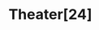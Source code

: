 ---
layout: show-info
title: Theater[24]
permalink: /theater24
description: "<p>Teams of writers, actors, directors and designers – led by four fearless curators – collaborate for a frenzied 24 hours to bring you an evening filled with brand-new plays centered around a top-secret theme the first weekend of every quarter. Never-before-seen and never-to-be-seen-again, this festival is not one to miss!</p>
<p>Signups for all positions will be opening soon, and the 24-hour extravaganza kicks off the evening of Friday, September 30 in the FXK Theater. Or, come see the culmination of their work at 8pm on Saturday, October 1! See the performances from last quarter for a sneak preview at the antics to come, and follow the <a href='https://www.facebook.com/24hrtheater' target='_blank'>Facebook page</a> for the latest news.</p>"
vimeo_link: https://player.vimeo.com/video/697731738
---